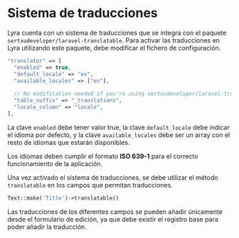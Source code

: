 # Sistema de traducciones

Lyra cuenta con un sistema de traducciones que se integra con el paquete `sertxudeveloper/laravel-translatable`.
Para activar las traducciones en Lyra utilizando este paquete, debe modificar el fichero de configuración.

``` php
"translator" => [
  "enabled" => true,
  "default_locale" => "es",
  "available_locales" => ["en"],
  
  // No modification needed if you're using sertxudeveloper/laravel-translatable
  "table_suffix" => "_translations",
  "locale_column" => "locale",
],
```

La clave `enabled` debe tener valor true, la clave `default_locale` debe indicar el idioma por defecto, y la clave `available_locales` debe ser un array con el resto de idiomas que estarán disponibles.

Los idiomas deben cumplir el formato **ISO 639-1** para el correcto funcionamiento de la aplicación.

Una vez activado el sistema de traducciones, se debe utilizar el método `translatable` en los campos que permitan traducciones.

``` php
Text::make('Title')->translatable()
```

Las traducciones de los diferentes campos se pueden añadir únicamente desde el formulario de edición, ya que debe existir el registro base para poder añadir la traducción.
